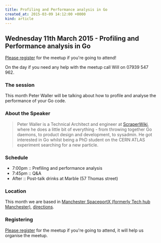 ```yaml
---
title: Profiling and Performance analysis in Go
created_at: 2015-03-09 14:12:00 +0000
kind: article
---
```


## Wednesday 11th March 2015 - Profiling and Performance analysis in Go

[Please register](https://docs.google.com/a/basecamp.com/forms/d/1JgGtkV_h02jNyjH1pDXwZK20c9oSi8o9JPrBf8bqBmo/viewform) for the meetup if you're going to attend!

On the day if you need any help with the meetup call Will on 07939 547 962.

### The session

This month Peter Waller will be talking about how to profile and analyse the performance of your Go code.

### About the Speaker

> Peter Waller is a Technical Architect and engineer at [ScraperWiki](https://scraperwiki.com/), where he does a little bit of everything -  from throwing together Go daemons, to product design and development, to sysadmin. He got interested in Go whilst being a PhD student on the CERN ATLAS experiment searching for a new particle.

### Schedule

* 7:00pm :: Prefiling and performance analysis
* 7:45pm :: Q&A
* After  :: Post-talk drinks at Marble (57 Thomas street)

### Location

This month we are based in [Manchester SpaceportX (formerly Tech hub Manchester)](http://spaceportx.com/), [directions](https://www.google.com/maps/preview?daddr=53.4823,-2.23394).

### Registering

[Please register](https://docs.google.com/a/basecamp.com/forms/d/1JgGtkV_h02jNyjH1pDXwZK20c9oSi8o9JPrBf8bqBmo/viewform) for the meetup if you're going to attend, it will help us organise the meetup.
